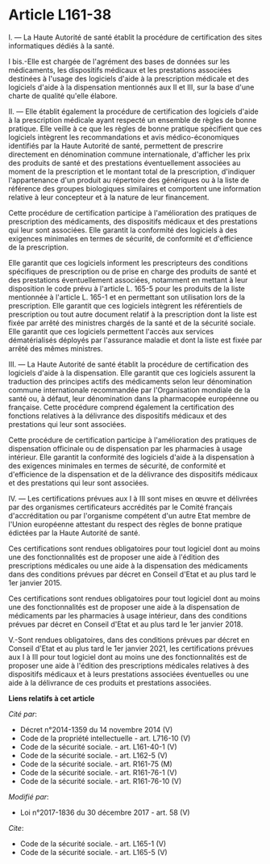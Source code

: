 # Article L161-38

I. ― La Haute Autorité de santé établit la procédure de certification des sites informatiques dédiés à la santé. 

I bis.-Elle est chargée de l'agrément des bases de données sur les médicaments, les dispositifs médicaux et les prestations
associées destinées à l'usage des logiciels d'aide à la prescription médicale et des logiciels d'aide à la dispensation
mentionnés aux II et III, sur la base d'une charte de qualité qu'elle élabore. 

II. ― Elle établit également la procédure de certification des logiciels d'aide à la prescription médicale ayant respecté un
ensemble de règles de bonne pratique. Elle veille à ce que les règles de bonne pratique spécifient que ces logiciels
intègrent les recommandations et avis médico-économiques identifiés par la Haute Autorité de santé, permettent de prescrire
directement en dénomination commune internationale, d'afficher les prix des produits de santé et des prestations
éventuellement associées au moment de la prescription et le montant total de la prescription, d'indiquer l'appartenance d'un
produit au répertoire des génériques ou à la liste de référence des groupes biologiques similaires et comportent une
information relative à leur concepteur et à la nature de leur financement. 

Cette procédure de certification participe à l'amélioration des pratiques de prescription des médicaments, des dispositifs
médicaux et des prestations qui leur sont associées. Elle garantit la conformité des logiciels à des exigences minimales en
termes de sécurité, de conformité et d'efficience de la prescription. 

Elle garantit que ces logiciels informent les prescripteurs des conditions spécifiques de prescription ou de prise en charge
des produits de santé et des prestations éventuellement associées, notamment en mettant à leur disposition le code prévu à
l'article L. 165-5 pour les produits de la liste mentionnée à l'article L. 165-1 et en permettant son utilisation lors de la
prescription. Elle garantit que ces logiciels intègrent les référentiels de prescription ou tout autre document relatif à la
prescription dont la liste est fixée par arrêté des ministres chargés de la santé et de la sécurité sociale. Elle garantit
que ces logiciels permettent l'accès aux services dématérialisés déployés par l'assurance maladie et dont la liste est fixée
par arrêté des mêmes ministres. 

III. ― La Haute Autorité de santé établit la procédure de certification des logiciels d'aide à la dispensation. Elle garantit
que ces logiciels assurent la traduction des principes actifs des médicaments selon leur dénomination commune internationale
recommandée par l'Organisation mondiale de la santé ou, à défaut, leur dénomination dans la pharmacopée européenne ou
française. Cette procédure comprend également la certification des fonctions relatives à la délivrance des dispositifs
médicaux et des prestations qui leur sont associées. 

Cette procédure de certification participe à l'amélioration des pratiques de dispensation officinale ou de dispensation par
les pharmacies à usage intérieur. Elle garantit la conformité des logiciels d'aide à la dispensation à des exigences
minimales en termes de sécurité, de conformité et d'efficience de la dispensation et de la délivrance des dispositifs
médicaux et des prestations qui leur sont associées. 

IV. ― Les certifications prévues aux I à III sont mises en œuvre et délivrées par des organismes certificateurs accrédités
par le Comité français d'accréditation ou par l'organisme compétent d'un autre Etat membre de l'Union européenne attestant du
respect des règles de bonne pratique édictées par la Haute Autorité de santé. 

Ces certifications sont rendues obligatoires pour tout logiciel dont au moins une des fonctionnalités est de proposer une
aide à l'édition des prescriptions médicales ou une aide à la dispensation des médicaments dans des conditions prévues par
décret en Conseil d'Etat et au plus tard le 1er janvier 2015. 

Ces certifications sont rendues obligatoires pour tout logiciel dont au moins une des fonctionnalités est de proposer une
aide à la dispensation de médicaments par les pharmacies à usage intérieur, dans des conditions prévues par décret en Conseil
d'Etat et au plus tard le 1er janvier 2018. 

V.-Sont rendues obligatoires, dans des conditions prévues par décret en Conseil d'Etat et au plus tard le 1er janvier 2021,
les certifications prévues aux I à III pour tout logiciel dont au moins une des fonctionnalités est de proposer une aide à
l'édition des prescriptions médicales relatives à des dispositifs médicaux et à leurs prestations associées éventuelles ou
une aide à la délivrance de ces produits et prestations associées.

**Liens relatifs à cet article**

_Cité par_:

  - Décret n°2014-1359 du 14 novembre 2014 (V)
  - Code de la propriété intellectuelle - art. L716-10 (V)
  - Code de la sécurité sociale. - art. L161-40-1 (V)
  - Code de la sécurité sociale. - art. L162-5 (V)
  - Code de la sécurité sociale. - art. R161-75 (M)
  - Code de la sécurité sociale. - art. R161-76-1 (V)
  - Code de la sécurité sociale. - art. R161-76-10 (V)

_Modifié par_:

  - Loi n°2017-1836 du 30 décembre 2017 - art. 58 (V)

_Cite_:

  - Code de la sécurité sociale. - art. L165-1 (V)
  - Code de la sécurité sociale. - art. L165-5 (V)
